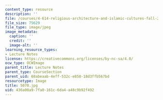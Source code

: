 ```yaml
---
content_type: resource
description: ''
file: /courses/4-614-religious-architecture-and-islamic-cultures-fall-2002/436a00a97fa0161c6da4a48c9b92f492_5070.jpg
file_size: 75629
file_type: image/jpeg
image_metadata:
  caption: ''
  credit: ''
  image-alt: ''
learning_resource_types:
- Lecture Notes
license: https://creativecommons.org/licenses/by-nc-sa/4.0/
ocw_type: OCWImage
parent_title: Lecture Notes
parent_type: CourseSection
parent_uid: 68abeaab-4eff-532c-e858-18d3ffb567bd
resourcetype: Image
title: 5070.jpg
uid: 436a00a9-7fa0-161c-6da4-a48c9b92f492
---
```

